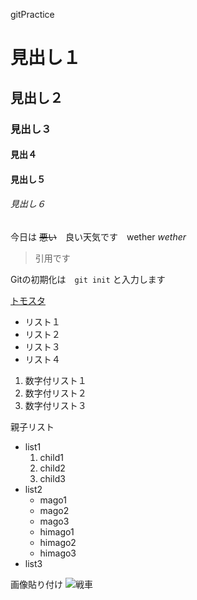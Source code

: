 gitPractice
# 見出し１
## 見出し２
### 見出し３
#### 見出４
#### 見出し５
###### 見出し６

今日は ~~悪い~~　良い天気です　wether *wether*

> 引用です

Gitの初期化は　`git init` と入力します

[トモスタ](http://tomosta.jp)

- リスト１
- リスト２
- リスト３
- リスト４

1. 数字付リスト１
2. 数字付リスト２
3. 数字付リスト３

親子リスト

- list1
  1. child1
  2. child2
  3. child3
- list2
  -  mago1
  -  mago2
  -  mago3
    -  himago1
    -  himago2
    -  himago3
- list3

画像貼り付け
![戦車]("https://rikuzi-chousadan.com/soubihin/sensya/10mbt/10tk_33.jpg")
